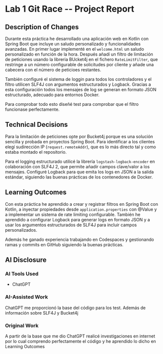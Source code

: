 # Lab 1 Git Race -- Project Report

## Description of Changes
Durante esta práctica he desarrollado una aplicación web en Kotlin con Spring Boot que incluye un saludo personalizado y funcionalidades avanzadas. En primer lugar implementé en el `welcome.html` un saludo personalizado en función de la hora. Después añadí un filtro de limitación de peticiones usando la libreria BUcket4j en el fichero `RateLimitFilter`, que restringe a un número configurable de solicitudes por cliente y añade una cabecera con el número de peticioes restantes.

También configuré el sistema de loggin para todos los controladores y el filtro utilicen SLF4J con argumentos estructurados y Logback. Gracias a esta configuración todos los mensajes de log se generan en formato JSON estructurado, adecuado para entornos Docker.

Para comprobar todo esto diseñé test para comprobar que el filtro funcionase perfectamente.

## Technical Decisions
Para la limitación de peticiones opte por Bucket4j porque es una solución sencilla y probada en proyectos Spring Boot. Para identificar a los clientes elegí sudirección IP (`request.remoteAddr`), que es lo más directo tal y como estaba montado el repositorio.

Para el logging estructurado utilicé la librería `logstash-logback-encoder` en colaboración con SLF4J 2, que permite añadir campos clave/valor a los mensajes. Configuré Logback para que emita los logs en JSON a la salida estándar, siguiendo las buenas prácticas de los contenedores de Docker.

## Learning Outcomes
Con esta práctica he aprendido a crear y registrar filtros en Spring Boot con Kotlin, a inyectar propiedades desde `application.properties` con @Value y a implementar un sistema de rate limiting configurable. También he aprendido a configurar Logback para generar logs en formato JSON y a usar los argumentos estructurados de SLF4J para incluir campos personalizados.

Además he ganado experiencia trabajando en Codespaces y gestionando ramas y commits en GitHub siguiendo la buenas prácticas.

## AI Disclosure
### AI Tools Used
- ChatGPT

### AI-Assisted Work
ChatGPT me proporcionó la base del código para los test. Además de información sobre SLF4J y Bucket4j

### Original Work
A partir de la base que me dio ChatGPT realicé investigaciones en internet por lo cual comprendo perfectamente el código y he aprendido lo dicho en Learning Outcomes